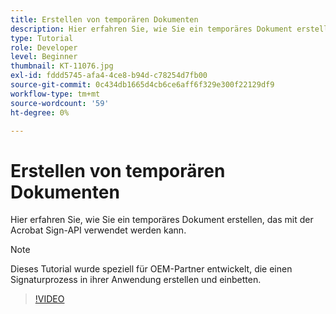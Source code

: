 ```yaml
---
title: Erstellen von temporären Dokumenten
description: Hier erfahren Sie, wie Sie ein temporäres Dokument erstellen, das mit der Acrobat Sign-API verwendet werden kann.
type: Tutorial
role: Developer
level: Beginner
thumbnail: KT-11076.jpg
exl-id: fddd5745-afa4-4ce8-b94d-c78254d7fb00
source-git-commit: 0c434db1665d4cb6ce6aff6f329e300f22129df9
workflow-type: tm+mt
source-wordcount: '59'
ht-degree: 0%

---
```


# Erstellen von temporären Dokumenten

Hier erfahren Sie, wie Sie ein temporäres Dokument erstellen, das mit der Acrobat Sign-API verwendet werden kann.

>[!NOTE]
>
>Dieses Tutorial wurde speziell für OEM-Partner entwickelt, die einen Signaturprozess in ihrer Anwendung erstellen und einbetten.

>[!VIDEO](https://video.tv.adobe.com/v/347351?hidetitle=true)
